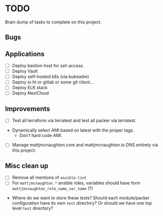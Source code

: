 # TODO

Brain dump of tasks to complete on this project.

## Bugs

## Applications
- [ ] Deploy bastion host for ssh access.
- [ ] Deploy Vault
- [ ] Deploy self-hosted k8s (via kubeadm)
- [ ] Deploy sr.ht or gitlab or some git client...
- [ ] Deploy ELK stack
- [ ] Deploy NextCloud

## Improvements
- [ ] Test all terraform via terratest and test all packer via terratest.
- Dynamically select AMI based on latest with the proper tags.
  - Don't hard code AMI.
- [ ] Manage mattjmcnaughton.com and mattjmcnaughton.io DNS entirely via this
  project.

## Misc clean up
- [ ] Remove all mentions of `ansible-lint`
- [ ] For `mattjmcnaughton.*` ansible roles, variables should have form
  `mattjmcnaughton_role_name_var_name` (?)
- Where do we want to store these tests? Should each module/packer
  configuration have its own `test` directory? Or should we have one top level
  `test` directory?
